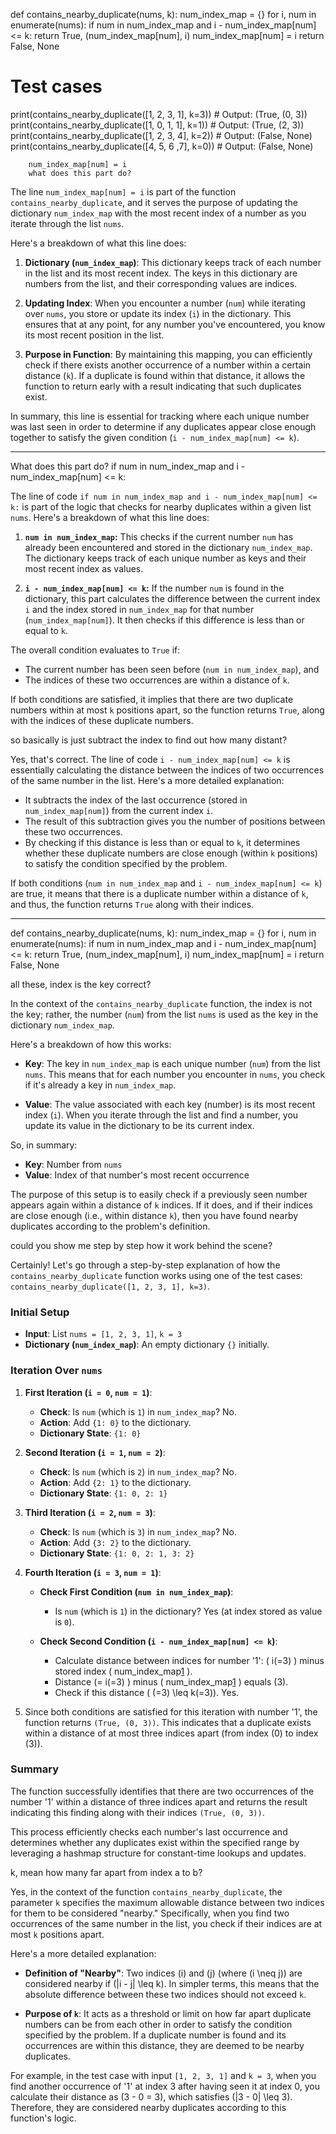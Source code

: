 def contains_nearby_duplicate(nums, k):
    num_index_map = {}
    for i, num in enumerate(nums):
        if num in num_index_map and i - num_index_map[num] <= k:
            return True, (num_index_map[num], i)
        num_index_map[num] = i
    return False, None

# Test cases
print(contains_nearby_duplicate([1, 2, 3, 1], k=3))    # Output: (True, (0, 3))
print(contains_nearby_duplicate([1, 0, 1, 1], k=1))    # Output: (True, (2, 3))
print(contains_nearby_duplicate([1, 2, 3, 4], k=2))    # Output: (False, None)
print(contains_nearby_duplicate([4, 5, 6 ,7], k=0))    # Output: (False, None)


        num_index_map[num] = i
        what does this part do?
        

The line `num_index_map[num] = i` is part of the function `contains_nearby_duplicate`, and it serves the purpose of updating the dictionary `num_index_map` with the most recent index of a number as you iterate through the list `nums`.

Here's a breakdown of what this line does:

1. **Dictionary (`num_index_map`)**: This dictionary keeps track of each number in the list and its most recent index. The keys in this dictionary are numbers from the list, and their corresponding values are indices.

2. **Updating Index**: When you encounter a number (`num`) while iterating over `nums`, you store or update its index (`i`) in the dictionary. This ensures that at any point, for any number you've encountered, you know its most recent position in the list.

3. **Purpose in Function**: By maintaining this mapping, you can efficiently check if there exists another occurrence of a number within a certain distance (`k`). If a duplicate is found within that distance, it allows the function to return early with a result indicating that such duplicates exist.

In summary, this line is essential for tracking where each unique number was last seen in order to determine if any duplicates appear close enough together to satisfy the given condition (`i - num_index_map[num] <= k`).


---



What does this part do?
        if num in num_index_map and i - num_index_map[num] <= k:


The line of code `if num in num_index_map and i - num_index_map[num] <= k:` is part of the logic that checks for nearby duplicates within a given list `nums`. Here's a breakdown of what this line does:

1. **`num in num_index_map`:** This checks if the current number `num` has already been encountered and stored in the dictionary `num_index_map`. The dictionary keeps track of each unique number as keys and their most recent index as values.

2. **`i - num_index_map[num] <= k`:** If the number `num` is found in the dictionary, this part calculates the difference between the current index `i` and the index stored in `num_index_map` for that number (`num_index_map[num]`). It then checks if this difference is less than or equal to `k`.

The overall condition evaluates to `True` if:
- The current number has been seen before (`num in num_index_map`), and
- The indices of these two occurrences are within a distance of `k`.

If both conditions are satisfied, it implies that there are two duplicate numbers within at most `k` positions apart, so the function returns `True`, along with the indices of these duplicate numbers.


so basically is just subtract the index to find out how many distant?


Yes, that's correct. The line of code `i - num_index_map[num] <= k` is essentially calculating the distance between the indices of two occurrences of the same number in the list. Here's a more detailed explanation:

- It subtracts the index of the last occurrence (stored in `num_index_map[num]`) from the current index `i`.
- The result of this subtraction gives you the number of positions between these two occurrences.
- By checking if this distance is less than or equal to `k`, it determines whether these duplicate numbers are close enough (within `k` positions) to satisfy the condition specified by the problem.

If both conditions (`num in num_index_map` and `i - num_index_map[num] <= k`) are true, it means that there is a duplicate number within a distance of `k`, and thus, the function returns `True` along with their indices.


---

def contains_nearby_duplicate(nums, k):
    num_index_map = {}
    for i, num in enumerate(nums):
        if num in num_index_map and i - num_index_map[num] <= k:
            return True, (num_index_map[num], i)
        num_index_map[num] = i
    return False, None


all these, index is the key correct?

In the context of the `contains_nearby_duplicate` function, the index is not the key; rather, the number (`num`) from the list `nums` is used as the key in the dictionary `num_index_map`.

Here's a breakdown of how this works:

- **Key**: The key in `num_index_map` is each unique number (`num`) from the list `nums`. This means that for each number you encounter in `nums`, you check if it's already a key in `num_index_map`.

- **Value**: The value associated with each key (number) is its most recent index (`i`). When you iterate through the list and find a number, you update its value in the dictionary to be its current index.

So, in summary:
- **Key**: Number from `nums`
- **Value**: Index of that number's most recent occurrence

The purpose of this setup is to easily check if a previously seen number appears again within a distance of `k` indices. If it does, and if their indices are close enough (i.e., within distance `k`), then you have found nearby duplicates according to the problem's definition.

could you show me step by step how it work behind the scene?




Certainly! Let's go through a step-by-step explanation of how the `contains_nearby_duplicate` function works using one of the test cases: `contains_nearby_duplicate([1, 2, 3, 1], k=3)`.

### Initial Setup

- **Input**: List `nums = [1, 2, 3, 1]`, `k = 3`
- **Dictionary (`num_index_map`)**: An empty dictionary `{}` initially.

### Iteration Over `nums`

1. **First Iteration (`i = 0`, `num = 1`)**:
   - **Check**: Is `num` (which is `1`) in `num_index_map`? No.
   - **Action**: Add `{1: 0}` to the dictionary.
   - **Dictionary State**: `{1: 0}`

2. **Second Iteration (`i = 1`, `num = 2`)**:
   - **Check**: Is `num` (which is `2`) in `num_index_map`? No.
   - **Action**: Add `{2: 1}` to the dictionary.
   - **Dictionary State**: `{1: 0, 2: 1}`

3. **Third Iteration (`i = 2`, `num = 3`)**:
   - **Check**: Is `num` (which is `3`) in `num_index_map`? No.
   - **Action**: Add `{3: 2}` to the dictionary.
   - **Dictionary State**: `{1: 0, 2: 1, 3: 2}`

4. **Fourth Iteration (`i = 3`, `num = 1`)**:
   - **Check First Condition (`num in num_index_map`)**:
     - Is `num` (which is `1`) in the dictionary? Yes (at index stored as value is `0`).
   
   - **Check Second Condition (`i - num_index_map[num] <= k`)**:
     - Calculate distance between indices for number '1': \( i(=3) \) minus stored index \( num\_index\_map[1](=0) \).
     - Distance \(= i(=3) \) minus \( num\_index\_map[1](=0) \) equals \(3\).
     - Check if this distance \( (=3) \leq k(=3)\). Yes.

5. Since both conditions are satisfied for this iteration with number '1', the function returns `(True, (0, 3))`. This indicates that a duplicate exists within a distance of at most three indices apart (from index \(0\) to index \(3\)).

### Summary

The function successfully identifies that there are two occurrences of the number '1' within a distance of three indices apart and returns the result indicating this finding along with their indices `(True, (0, 3))`.

This process efficiently checks each number's last occurrence and determines whether any duplicates exist within the specified range by leveraging a hashmap structure for constant-time lookups and updates.

k, mean how many far apart from index a to b?


Yes, in the context of the function `contains_nearby_duplicate`, the parameter `k` specifies the maximum allowable distance between two indices for them to be considered "nearby." Specifically, when you find two occurrences of the same number in the list, you check if their indices are at most `k` positions apart.

Here's a more detailed explanation:

- **Definition of "Nearby"**: Two indices \(i\) and \(j\) (where \(i \neq j\)) are considered nearby if \(|i - j| \leq k\). In simpler terms, this means that the absolute difference between these two indices should not exceed `k`.

- **Purpose of `k`**: It acts as a threshold or limit on how far apart duplicate numbers can be from each other in order to satisfy the condition specified by the problem. If a duplicate number is found and its occurrences are within this distance, they are deemed to be nearby duplicates.

For example, in the test case with input `[1, 2, 3, 1]` and `k = 3`, when you find another occurrence of '1' at index 3 after having seen it at index 0, you calculate their distance as \(3 - 0 = 3\), which satisfies \(|3 - 0| \leq 3\). Therefore, they are considered nearby duplicates according to this function's logic.